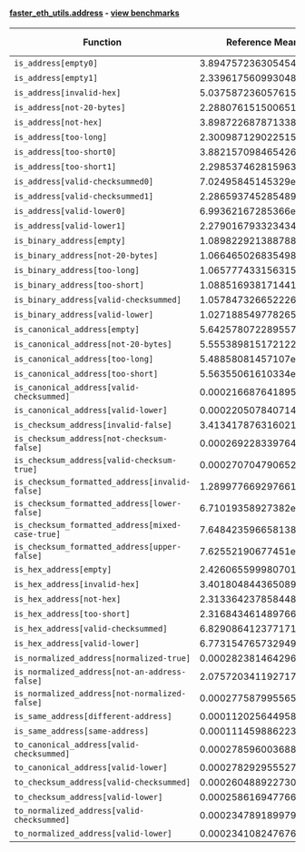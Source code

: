 #### [faster_eth_utils.address](https://github.com/BobTheBuidler/faster-eth-utils/blob/master/faster_eth_utils/address.py) - [view benchmarks](https://github.com/BobTheBuidler/faster-eth-utils/blob/master/benchmarks/test_address_benchmarks.py)

| Function | Reference Mean | Faster Mean | % Change | Speedup (%) | x Faster | Faster |
|----------|---------------|-------------|----------|-------------|----------|--------|
| `is_address[empty0]` | 3.894757236305454e-05 | 2.8567068309331437e-05 | 26.65% | 36.34% | 1.36x | ✅ |
| `is_address[empty1]` | 2.3396175609930488e-05 | 8.920548840867e-06 | 61.87% | 162.27% | 2.62x | ✅ |
| `is_address[invalid-hex]` | 5.037587236057615e-05 | 4.018403042289244e-05 | 20.23% | 25.36% | 1.25x | ✅ |
| `is_address[not-20-bytes]` | 2.2880761515006518e-05 | 9.137831922781771e-06 | 60.06% | 150.40% | 2.50x | ✅ |
| `is_address[not-hex]` | 3.8987226878713385e-05 | 2.8354632311431608e-05 | 27.27% | 37.50% | 1.37x | ✅ |
| `is_address[too-long]` | 2.3009871290225152e-05 | 8.794707539029795e-06 | 61.78% | 161.63% | 2.62x | ✅ |
| `is_address[too-short0]` | 3.8821570984654265e-05 | 2.8563083967949036e-05 | 26.42% | 35.92% | 1.36x | ✅ |
| `is_address[too-short1]` | 2.2985374628159634e-05 | 8.871105609023429e-06 | 61.41% | 159.10% | 2.59x | ✅ |
| `is_address[valid-checksummed0]` | 7.02495845145329e-05 | 5.954971529497733e-05 | 15.23% | 17.97% | 1.18x | ✅ |
| `is_address[valid-checksummed1]` | 2.2865937452854898e-05 | 9.18576482436843e-06 | 59.83% | 148.93% | 2.49x | ✅ |
| `is_address[valid-lower0]` | 6.99362167285366e-05 | 6.0189226804258956e-05 | 13.94% | 16.19% | 1.16x | ✅ |
| `is_address[valid-lower1]` | 2.2790167933234346e-05 | 9.212338677538467e-06 | 59.58% | 147.39% | 2.47x | ✅ |
| `is_binary_address[empty]` | 1.0898229213887884e-05 | 8.28002366946296e-06 | 24.02% | 31.62% | 1.32x | ✅ |
| `is_binary_address[not-20-bytes]` | 1.0664650268354987e-05 | 8.28396005162485e-06 | 22.32% | 28.74% | 1.29x | ✅ |
| `is_binary_address[too-long]` | 1.0657774331563155e-05 | 8.209301065844222e-06 | 22.97% | 29.83% | 1.30x | ✅ |
| `is_binary_address[too-short]` | 1.0885169381714419e-05 | 8.390218007484152e-06 | 22.92% | 29.74% | 1.30x | ✅ |
| `is_binary_address[valid-checksummed]` | 1.0578473266522268e-05 | 8.458731100330335e-06 | 20.04% | 25.06% | 1.25x | ✅ |
| `is_binary_address[valid-lower]` | 1.0271885497782653e-05 | 8.473592697472253e-06 | 17.51% | 21.22% | 1.21x | ✅ |
| `is_canonical_address[empty]` | 5.642578072289557e-06 | 4.337257719867751e-06 | 23.13% | 30.10% | 1.30x | ✅ |
| `is_canonical_address[not-20-bytes]` | 5.555389815172122e-06 | 4.395008175702117e-06 | 20.89% | 26.40% | 1.26x | ✅ |
| `is_canonical_address[too-long]` | 5.48858081457107e-06 | 4.41726321482569e-06 | 19.52% | 24.25% | 1.24x | ✅ |
| `is_canonical_address[too-short]` | 5.56355061610334e-06 | 4.3867553413048384e-06 | 21.15% | 26.83% | 1.27x | ✅ |
| `is_canonical_address[valid-checksummed]` | 0.00021668764189538347 | 7.437629802940982e-05 | 65.68% | 191.34% | 2.91x | ✅ |
| `is_canonical_address[valid-lower]` | 0.0002205078407144273 | 7.418792616290627e-05 | 66.36% | 197.23% | 2.97x | ✅ |
| `is_checksum_address[invalid-false]` | 3.4134178763160215e-06 | 1.9925483563282105e-06 | 41.63% | 71.31% | 1.71x | ✅ |
| `is_checksum_address[not-checksum-false]` | 0.00026922833976418726 | 8.837363243412349e-05 | 67.18% | 204.65% | 3.05x | ✅ |
| `is_checksum_address[valid-checksum-true]` | 0.0002707047906520828 | 8.807478379734162e-05 | 67.46% | 207.36% | 3.07x | ✅ |
| `is_checksum_formatted_address[invalid-false]` | 1.289977669297661e-05 | 8.914530057510233e-06 | 30.89% | 44.71% | 1.45x | ✅ |
| `is_checksum_formatted_address[lower-false]` | 6.71019358927382e-05 | 4.742666466912001e-05 | 29.32% | 41.49% | 1.41x | ✅ |
| `is_checksum_formatted_address[mixed-case-true]` | 7.648423596658138e-05 | 5.709160290717404e-05 | 25.36% | 33.97% | 1.34x | ✅ |
| `is_checksum_formatted_address[upper-false]` | 7.62552190677451e-05 | 5.787330310660406e-05 | 24.11% | 31.76% | 1.32x | ✅ |
| `is_hex_address[empty]` | 2.4260655999807015e-05 | 1.6641679414305573e-05 | 31.40% | 45.78% | 1.46x | ✅ |
| `is_hex_address[invalid-hex]` | 3.401804844365089e-05 | 2.838083583208642e-05 | 16.57% | 19.86% | 1.20x | ✅ |
| `is_hex_address[not-hex]` | 2.313364237858448e-05 | 1.6847013938379764e-05 | 27.18% | 37.32% | 1.37x | ✅ |
| `is_hex_address[too-short]` | 2.316843461489766e-05 | 1.685852769805576e-05 | 27.23% | 37.43% | 1.37x | ✅ |
| `is_hex_address[valid-checksummed]` | 6.829086412377171e-05 | 5.975699765981759e-05 | 12.50% | 14.28% | 1.14x | ✅ |
| `is_hex_address[valid-lower]` | 6.773154765732949e-05 | 5.9991642445558146e-05 | 11.43% | 12.90% | 1.13x | ✅ |
| `is_normalized_address[normalized-true]` | 0.00028238146429652707 | 0.00010378894993799975 | 63.25% | 172.07% | 2.72x | ✅ |
| `is_normalized_address[not-an-address-false]` | 2.0757203411927176e-05 | 1.4835229805344777e-05 | 28.53% | 39.92% | 1.40x | ✅ |
| `is_normalized_address[not-normalized-false]` | 0.00027758799556572663 | 0.00010442696558179287 | 62.38% | 165.82% | 2.66x | ✅ |
| `is_same_address[different-address]` | 0.00011202564495835247 | 4.197649358664675e-05 | 62.53% | 166.88% | 2.67x | ✅ |
| `is_same_address[same-address]` | 0.0001114598862235142 | 3.9372612720504944e-05 | 64.68% | 183.09% | 2.83x | ✅ |
| `to_canonical_address[valid-checksummed]` | 0.00027859600368895825 | 7.942315787046985e-05 | 71.49% | 250.77% | 3.51x | ✅ |
| `to_canonical_address[valid-lower]` | 0.000278292955527778 | 8.006593111178486e-05 | 71.23% | 247.58% | 3.48x | ✅ |
| `to_checksum_address[valid-checksummed]` | 0.0002604889227301077 | 7.734807007638985e-05 | 70.31% | 236.77% | 3.37x | ✅ |
| `to_checksum_address[valid-lower]` | 0.00025861694776613037 | 7.791476597024417e-05 | 69.87% | 231.92% | 3.32x | ✅ |
| `to_normalized_address[valid-checksummed]` | 0.00023478918997996102 | 6.965149123988957e-05 | 70.33% | 237.09% | 3.37x | ✅ |
| `to_normalized_address[valid-lower]` | 0.00023410824767693456 | 6.852149589579427e-05 | 70.73% | 241.66% | 3.42x | ✅ |
